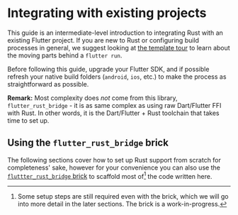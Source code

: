 # Integrating with existing projects

This guide is an intermediate-level introduction to integrating Rust with
an existing Flutter project. If you are new to Rust or configuring
build processes in general, we suggest looking at [the template tour](template/tour.md)
to learn about the moving parts behind a `flutter run`.

Before following this guide, upgrade your Flutter SDK, and if possible
refresh your native build folders (`android`, `ios`, etc.) to make the process
as straightforward as possible.

**Remark:** Most complexity does _not_ come from this library, `flutter_rust_bridge` - it is as same complex as using raw Dart/Flutter FFI with Rust. In other words, it is the Dart/Flutter + Rust toolchain that takes time to set up.

## Using the `flutter_rust_bridge` brick

The following sections cover how to set up Rust support from scratch for completeness' sake,
however for your convenience you can also use the [`fluttter_rust_bridge` brick](https://brickhub.dev/bricks/flutter_rust_bridge/)
to scaffold most of[^1] the code written here.

[^1]:
    Some setup steps are still required even with the brick, which we will go into more detail in the later sections.
    The brick is a work-in-progress.
